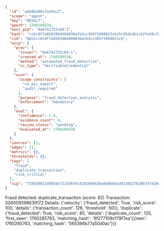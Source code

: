 ```json
{
  "id": "aeb8ba80c7aa5ec2",
  "scope": "agent",
  "key": "RESULT",
  "epoch": 1760289530,
  "host_pid": "9e6742732c60:1",
  "hash": "cc6c8f7a858396d494036a7e3cc3b5f1968623cb15c95d1db1cb2fe50c7d9f27",
  "cid": "QmV1cc6c8f7a858396d494036a7e3cc3b5f1968623cb",
  "aicp": {
    "prov": {
      "issuer": "9e6742732c60:1",
      "created_at": 1760289530,
      "method": "automated_fraud_detection",
      "vc_type": "VerifiableCredential"
    },
    "ucon": {
      "usage_constraints": [
        "no_pii_export",
        "audit_required"
      ],
      "purpose": "fraud_detection_analysis",
      "enforcement": "mandatory"
    },
    "eval": {
      "confidence": 1.0,
      "evidence_count": 0,
      "review_status": "pending",
      "evaluated_at": 1760289530
    }
  },
  "sources": [],
  "edges": [],
  "metrics": {},
  "thresholds": {},
  "tags": [
    "fraud",
    "duplicate_transaction",
    "risk_critical"
  ],
  "sig": "735b50032d9884e7315d0f0c8182989436a6b06642d9139327620b73f439d275"
}
```

Fraud detected: duplicate_transaction (score: 92)
Transaction: 026009598639172
Details: {'velocity': {'fraud_detected': True, 'risk_score': 100, 'details': {'transaction_count': 126, 'threshold': 50}}, 'duplicate': {'fraud_detected': True, 'risk_score': 85, 'details': {'duplicate_count': 125, 'first_seen': 1760285763, 'matching_hash': '9f277109cf79f7ea'}}}een': 1760285763, 'matching_hash': '565398b77a50d0ac'}}}